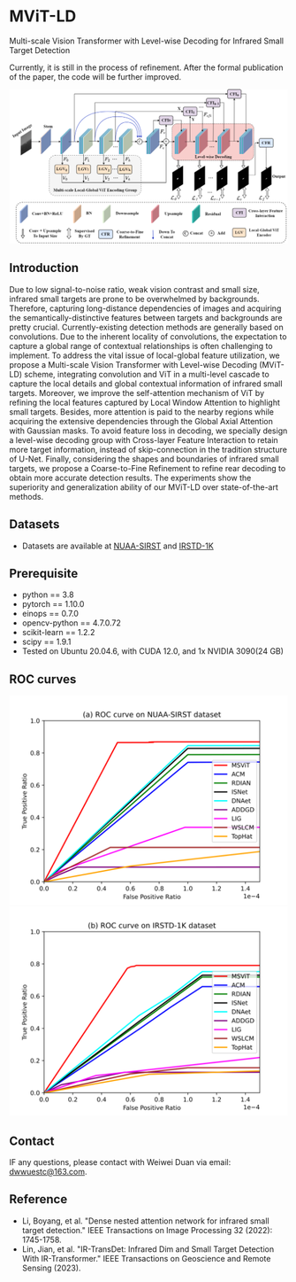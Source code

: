 # MViT-LD
Multi-scale Vision Transformer with Level-wise Decoding for Infrared Small Target Detection

Currently, it is still in the process of refinement. After the formal publication of the paper, the code will be further improved.


![frame](/readme/frame.png)

## Introduction
Due to low signal-to-noise ratio, weak vision contrast and small size, infrared small targets are prone to be overwhelmed by backgrounds. Therefore, capturing long-distance dependencies of images and acquiring the semantically-distinctive features between targets and backgrounds are pretty crucial. Currently-existing detection methods are generally based on convolutions. Due to the inherent locality of convolutions, the expectation to capture a global range of contextual relationships is often challenging to implement. To address the vital issue of local-global feature utilization, we propose a Multi-scale Vision Transformer with Level-wise Decoding (MViT-LD) scheme, integrating convolution and ViT in a multi-level cascade to capture the local details and global contextual information of infrared small targets. Moreover, we improve the self-attention mechanism of ViT by refining the local features captured by Local Window Attention to highlight small targets. Besides, more attention is paid to the nearby regions while acquiring the extensive dependencies through the Global Axial Attention with Gaussian masks. To avoid feature loss in decoding, we specially design a level-wise decoding group with Cross-layer Feature Interaction to retain more target information, instead of skip-connection in the tradition structure of U-Net. Finally, considering the shapes and boundaries of infrared small targets, we propose a Coarse-to-Fine Refinement to refine rear decoding to obtain more accurate detection results. The experiments show the superiority and generalization ability of our MViT-LD over state-of-the-art methods.

## Datasets
- Datasets are available at [NUAA-SIRST](https://github.com/YimianDai/sirst) and [IRSTD-1K](https://github.com/RuiZhang97/ISNet)

## Prerequisite
- python == 3.8
- pytorch == 1.10.0
- einops == 0.7.0
- opencv-python == 4.7.0.72
- scikit-learn == 1.2.2
- scipy == 1.9.1
- Tested on Ubuntu 20.04.6, with CUDA 12.0, and 1x NVIDIA 3090(24 GB)
  
## ROC curves
![nuaa](/readme/ROC_NUAA.svg)![irst](/readme/ROC_IRSTD.svg)

## Contact
IF any questions, please contact with Weiwei Duan via email: [dwwuestc@163.com]().

## Reference
- Li, Boyang, et al. "Dense nested attention network for infrared small target detection." IEEE Transactions on Image Processing 32 (2022): 1745-1758.
- Lin, Jian, et al. "IR-TransDet: Infrared Dim and Small Target Detection With IR-Transformer." IEEE Transactions on Geoscience and Remote Sensing (2023).
